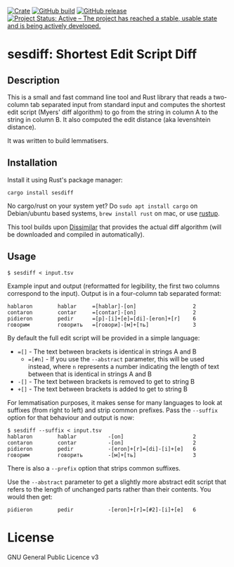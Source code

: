 [![Crate](https://img.shields.io/crates/v/sesdiff.svg)](https://crates.io/crates/sesdiff)
[![GitHub build](https://github.com/proycon/sesdiff/actions/workflows/sesdiff.yml/badge.svg?branch=master)](https://github.com/proycon/sesdiff/actions/)
[![GitHub release](https://img.shields.io/github/release/proycon/sesdiff.svg)](https://GitHub.com/proycon/sesdiff/releases/)
[![Project Status: Active – The project has reached a stable, usable state and is being actively developed.](https://www.repostatus.org/badges/latest/active.svg)](https://www.repostatus.org/#active)

# sesdiff: Shortest Edit Script Diff

## Description

This is a small and fast command line tool and Rust library that reads a two-column tab separated input from standard input and computes the shortest edit script (Myers' diff algorithm) to go from the string in column A to the string in column B. It also computed the edit distance (aka levenshtein distance).

It was written to build lemmatisers.

## Installation

Install it using Rust's package manager:

```
cargo install sesdiff
```

No cargo/rust on your system yet? Do ``sudo apt install cargo`` on Debian/ubuntu based systems, ``brew install rust`` on mac, or use [rustup](https://rustup.rs/).

This tool builds upon [Dissimilar](https://crates.io/crates/dissimilar) that provides the actual diff algorithm (will be
downloaded and compiled in automatically).

## Usage

```
$ sesdiff < input.tsv
```

Example input and output (reformatted for legibility, the first two columns correspond to the input). Output is in a four-column tab separated format:

```
hablaron        hablar     =[hablar]-[on]                  2
contaron        contar     =[contar]-[on]                  2
pidieron        pedir      =[p]-[i]+[e]=[di]-[eron]+[r]    6
говорим         говорить   =[говори]-[м]+[ть]              3
```

By default the full edit script will be provided in a simple language:

* ``=[]`` - The text between brackets is identical in strings A and B
    * ``=[#n]`` - If you use the ``--abstract`` parameter, this will be used instead, where ``n`` represents a number
      indicating the length of text between  that is identical in strings A and B
* ``-[]`` - The text between brackets is removed to get to string B
* ``+[]`` - The text between brackets is added to get to string B

For lemmatisation purposes, it makes sense for many languages to look at
suffixes (from right to left) and strip common prefixes. Pass the ``--suffix``
option for that behaviour and output is now:

```
$ sesdiff --suffix < input.tsv
hablaron        hablar          -[on]                      2
contaron        contar          -[on]                      2
pidieron        pedir           -[eron]+[r]=[di]-[i]+[e]   6
говорим         говорить        -[м]+[ть]                  3
```

There is also a ``--prefix`` option that strips common suffixes.

Use the ``--abstract`` parameter to get a slightly more abstract edit script that refers to the length of unchanged parts
rather than their contents. You would then get:

```
pidieron        pedir           -[eron]+[r]=[#2]-[i]+[e]   6
```


# License

GNU General Public Licence v3

